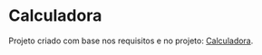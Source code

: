 # Calculadora

Projeto criado com base nos requisitos e no projeto: [Calculadora](https://ensino-medio-sao-leo.notion.site/Calculadora-862c1b4256a2499bacc2f884a15b1971).
